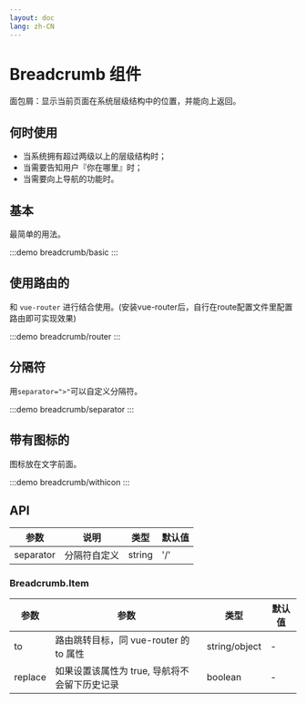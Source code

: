 ```yaml
---
layout: doc
lang: zh-CN
---
```


# Breadcrumb 组件

面包屑：显示当前页面在系统层级结构中的位置，并能向上返回。


## 何时使用

- 当系统拥有超过两级以上的层级结构时；
- 当需要告知用户『你在哪里』时；
- 当需要向上导航的功能时。


## 基本

最简单的用法。


:::demo
breadcrumb/basic
:::




## 使用路由的
和 `vue-router` 进行结合使用。(安装vue-router后，自行在route配置文件里配置路由即可实现效果)



:::demo
breadcrumb/router
:::


## 分隔符

用` separator=">" `可以自定义分隔符。



:::demo
breadcrumb/separator
:::



## 带有图标的

图标放在文字前面。



:::demo
breadcrumb/withicon
:::


## API


| 参数      | 说明         | 类型   | 默认值 |
| --------- | ------------ | ------ | ------ |
| separator | 分隔符自定义 | string | '/'    |

### Breadcrumb.Item

| 参数    | 参数                                          | 类型          | 默认值 |
| ------- | --------------------------------------------- | ------------- | ------ |
| to      | 路由跳转目标，同 vue-router 的 to 属性        | string/object | -      |
| replace | 如果设置该属性为 true, 导航将不会留下历史记录 | boolean       | -      |

